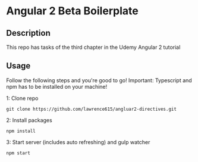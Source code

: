 # Angular 2 Beta Boilerplate

## Description
This repo has tasks of the third chapter in the Udemy Angular 2 tutorial 
## Usage
Follow the following steps and you're good to go! Important: Typescript and npm has to be installed on your machine!

1: Clone repo
```
git clone https://github.com/lawrence615/angluar2-directives.git
```
2: Install packages
```
npm install
```
3: Start server (includes auto refreshing) and gulp watcher
```
npm start
```
